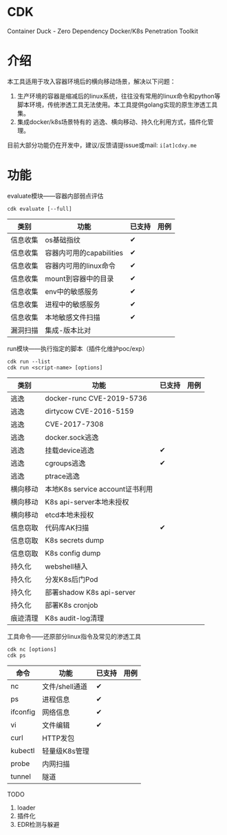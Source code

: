 # CDK
Container Duck - Zero Dependency Docker/K8s Penetration Toolkit

# 介绍
本工具适用于攻入容器环境后的横向移动场景，解决以下问题：
  
1. 生产环境的容器是缩减后的linux系统，往往没有常用的linux命令和python等脚本环境，传统渗透工具无法使用。本工具提供golang实现的原生渗透工具集。
2. 集成docker/k8s场景特有的 逃逸、横向移动、持久化利用方式，插件化管理。
  
目前大部分功能仍在开发中，建议/反馈请提issue或mail: `i[at]cdxy.me`

# 功能

evaluate模块——容器内部弱点评估

```
cdk evaluate [--full]
```

|类别|功能|已支持|用例|
|---|---|---|---|
|信息收集|os基础指纹|✔||
|信息收集|容器内可用的capabilities|✔||
|信息收集|容器内可用的linux命令|✔||
|信息收集|mount到容器中的目录|✔||
|信息收集|env中的敏感服务|✔||
|信息收集|进程中的敏感服务|✔||
|信息收集|本地敏感文件扫描|✔||
|漏洞扫描|集成-版本比对|||

run模块——执行指定的脚本（插件化维护poc/exp）

```
cdk run --list
cdk run <script-name> [options]
```

|类别|功能|已支持|用例|
|---|---|---|---|
|逃逸|docker-runc CVE-2019-5736|||
|逃逸|dirtycow CVE-2016-5159|||
|逃逸|CVE-2017-7308|||
|逃逸|docker.sock逃逸|||
|逃逸|挂载device逃逸|✔||
|逃逸|cgroups逃逸|✔||
|逃逸|ptrace逃逸|||
|横向移动|本地K8s service account证书利用|||
|横向移动|K8s api-server本地未授权|||
|横向移动|etcd本地未授权|||
|信息窃取|代码库AK扫描|✔||
|信息窃取|K8s secrets dump|||
|信息窃取|K8s config dump|||
|持久化|webshell植入|||
|持久化|分发K8s后门Pod|||
|持久化|部署shadow K8s api-server|||
|持久化|部署K8s cronjob|||
|痕迹清理|K8s audit-log清理|||

工具命令——还原部分linux指令及常见的渗透工具

```
cdk nc [options]
cdk ps
```

|命令|功能|已支持|用例|
|---|---|---|---|
|nc|文件/shell通道|✔||
|ps|进程信息|✔||
|ifconfig|网络信息|✔||
|vi|文件编辑|✔||
|curl|HTTP发包|||
|kubectl|轻量级K8s管理|||
|probe|内网扫描|||
|tunnel|隧道|||

TODO

1. loader
2. 插件化
3. EDR检测与躲避